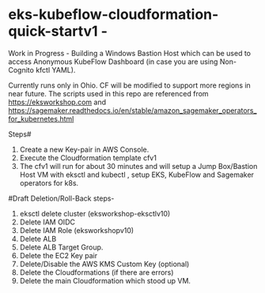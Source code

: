 # eks-kubeflow-cloudformation-quick-startv1 -

Work in Progress - Building a Windows Bastion Host which can be used to access Anonymous KubeFlow Dashboard (in case you are using Non-Cognito kfctl YAML).

Currently runs only in Ohio. CF will be modified to support more regions in near future. 
The scripts used in this repo are referenced from https://eksworkshop.com and https://sagemaker.readthedocs.io/en/stable/amazon_sagemaker_operators_for_kubernetes.html

Steps#

1) Create a new Key-pair in AWS Console. 
2) Execute the Cloudformation template cfv1
3) The cfv1 will run for about 30 minutes and will setup a Jump Box/Bastion Host VM with eksctl and kubectl , setup EKS, KubeFlow and Sagemaker operators for k8s.



#Draft Deletion/Roll-Back steps-

1) eksctl delete cluster (eksworkshop-eksctlv10)
2) Delete IAM OIDC
3) Delete IAM Role (eksworkshopv10)
4) Delete ALB 
5) Delete ALB Target Group.
6) Delete the EC2 Key pair
7) Delete/Disable the AWS KMS Custom Key (optional)
8) Delete the Cloudformations (if there are errors)
9) Delete the main Cloudformation which stood up VM.
